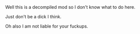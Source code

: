 Well this is a decompiled mod so I don't know what to do here.

Just don't be a dick I think.

Oh also I am not liable for your fuckups.
